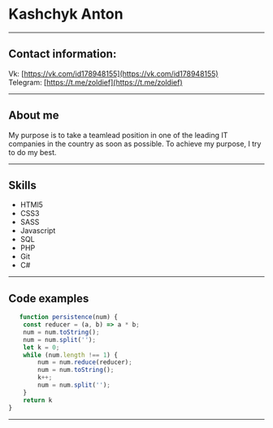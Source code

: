 # Kashchyk Anton

-----  

## Contact information:  

Vk: [https://vk.com/id178948155](https://vk.com/id178948155)  
Telegram: [https://t.me/zoldief](https://t.me/zoldief)  

-----  

## About me  

My purpose is to take a teamlead position in one of the leading IT companies in the country as soon as possible. To achieve my purpose, I try to do my best.

-----  

## Skills  

* HTMl5
* CSS3
* SASS
* Javascript
* SQL
* PHP
* Git
* C#  

------  

## Code examples  

```javascript
   function persistence(num) {
    const reducer = (a, b) => a * b;
    num = num.toString();
    num = num.split('');
    let k = 0;
    while (num.length !== 1) {
        num = num.reduce(reducer);
        num = num.toString();
        k++;
        num = num.split('');
    }
    return k
}
```

-----  

